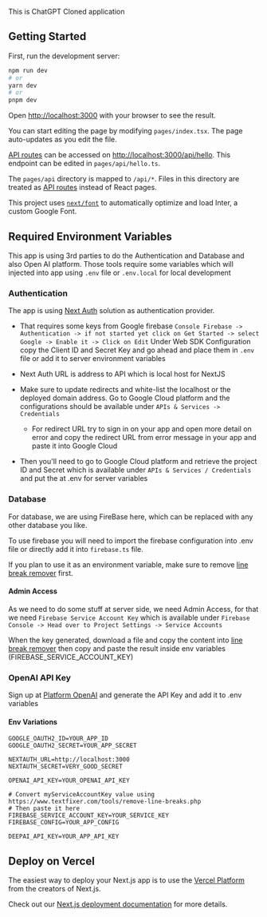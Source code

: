 This is ChatGPT Cloned application

## Getting Started

First, run the development server:

```bash
npm run dev
# or
yarn dev
# or
pnpm dev
```

Open [http://localhost:3000](http://localhost:3000) with your browser to see the result.

You can start editing the page by modifying `pages/index.tsx`. The page auto-updates as you edit the file.

[API routes](https://nextjs.org/docs/api-routes/introduction) can be accessed on [http://localhost:3000/api/hello](http://localhost:3000/api/hello). This endpoint can be edited in `pages/api/hello.ts`.

The `pages/api` directory is mapped to `/api/*`. Files in this directory are treated as [API routes](https://nextjs.org/docs/api-routes/introduction) instead of React pages.

This project uses [`next/font`](https://nextjs.org/docs/basic-features/font-optimization) to automatically optimize and load Inter, a custom Google Font.

## Required Environment Variables

This app is using 3rd parties to do the Authentication and Database and also Open AI platform.
 Those tools require some variables which will injected into app using `.env` file or `.env.local` for local
 development

### Authentication

The app is using [Next Auth](https://next-auth.js.org/getting-started/example) solution as authentication provider.

- That requires some keys from Google firebase
`Console Firebase -> Authentication -> if not started yet click on Get Started -> select Google -> Enable it -> Click on Edit`
Under Web SDK Configuration copy the Client ID and Secret Key and go ahead and place them in `.env` file or add it to server environment variables

- Next Auth URL is address to API which is local host for NextJS

- Make sure to update redirects and white-list the localhost or the deployed domain address.
 Go to Google Cloud platform and the configurations should be available under `APIs & Services -> Credentials`
  - For redirect URL try to sign in on your app and open more detail on error and copy the redirect URL from error message in your app
    and paste it into Google Cloud

- Then you'll need to go to Google Cloud platform and retrieve the project ID and Secret which is available
under `APIs & Services / Credentials` and put the at .env for server variables

### Database

For database, we are using FireBase here, which can be replaced with any other database you like.

To use firebase you will need to import the firebase configuration into .env file or directly add it into `firebase.ts` file.

If you plan to use it as an environment variable, make sure to remove [line break remover](https://www.textfixer.com/tools/remove-line-breaks.php) first.

#### Admin Access

As we need to do some stuff at server side, we need Admin Access, for that we need `Firebase Service Account Key`
 which is available under `Firebase Console -> Head over to Project Settings -> Service Accounts`

When the key generated, download a file and copy the content into [line break remover](https://www.textfixer.com/tools/remove-line-breaks.php)
 then copy and paste the result inside env variables (FIREBASE_SERVICE_ACCOUNT_KEY)

### OpenAI API Key

Sign up at [Platform OpenAI](https://platform.openai.com/) and generate the API Key and add it to .env variables


#### Env Variations

```shell
GOOGLE_OAUTH2_ID=YOUR_APP_ID
GOOGLE_OAUTH2_SECRET=YOUR_APP_SECRET

NEXTAUTH_URL=http://localhost:3000
NEXTAUTH_SECRET=VERY_GOOD_SECRET

OPENAI_API_KEY=YOUR_OPENAI_API_KEY

# Convert myServiceAccountKey value using https://www.textfixer.com/tools/remove-line-breaks.php
# Then paste it here
FIREBASE_SERVICE_ACCOUNT_KEY=YOUR_SERVICE_KEY
FIREBASE_CONFIG=YOUR_APP_CONFIG

DEEPAI_API_KEY=YOUR_APP_API_KEY
```

## Deploy on Vercel

The easiest way to deploy your Next.js app is to use the [Vercel Platform](https://vercel.com/new?utm_medium=default-template&filter=next.js&utm_source=create-next-app&utm_campaign=create-next-app-readme) from the creators of Next.js.

Check out our [Next.js deployment documentation](https://nextjs.org/docs/deployment) for more details.
